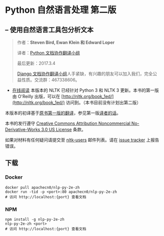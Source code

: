 # Python 自然语言处理 第二版

## – 使用自然语言工具包分析文本

> 作者：**Steven Bird, Ewan Klein 和 Edward Loper**
> 
> 译者：[Python 文档协作翻译小组](http://usyiyi.cn/translate/nltk_python/index.html)
> 
> 最后更新：2017.3.4
> 
> [Django 文档协作翻译小组](http://python.usyiyi.cn/django/index.html)人手紧缺，有兴趣的朋友可以加入我们，完全公益性质。交流群：467338606。

+   [在线阅读](https://nltk.apachecn.org)
本版本的 NLTK 已经针对 Python 3 和 NLTK 3 更新。本书的第一版由 O'Reilly 出版，可以在 [http://nltk.org/book_1ed/](http://nltk.org/book_1ed/) 访问到。（本书目前没有计划出第二版）

本版本的初译基于[原书第一版的翻译](http://www.52nlp.cn/resources)，参见第一版[译者的话](./15.html)。

本书的发行遵守 [Creative Commons Attribution Noncommercial No-Derivative-Works 3.0 US License](http://creativecommons.org/licenses/by-nc-nd/3.0/us/) 条款。

如果对材料有任何疑问请提交至 [nltk-users](http://groups.google.com/group/nltk-users) 邮件列表。请在 [issue tracker](https://github.com/nltk/nltk_book/issues) 上报告错误。

## 下载

### Docker

```
docker pull apachecn0/nlp-py-2e-zh
docker run -tid -p <port>:80 apachecn0/nlp-py-2e-zh
# 访问 http://localhost:{port} 查看文档
```

### NPM

```
npm install -g nlp-py-2e-zh
nlp-py-2e-zh <port>
# 访问 http://localhost:{port} 查看文档
```
